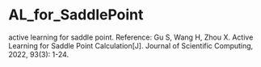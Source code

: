 # AL_for_SaddlePoint
active learning for saddle point.
Reference:
Gu S, Wang H, Zhou X. Active Learning for Saddle Point Calculation[J]. Journal of Scientific Computing, 2022, 93(3): 1-24.
